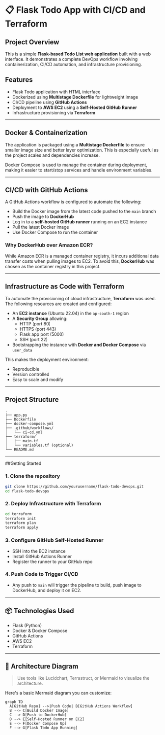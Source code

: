 # 📋 Flask Todo App with CI/CD and Terraform

## Project Overview
This is a simple **Flask-based Todo List web application** built with a web interface. It demonstrates a complete DevOps workflow involving containerization, CI/CD automation, and infrastructure provisioning.

## Features
- Flask Todo application with HTML interface
- Dockerized using **Multistage Dockerfile** for lightweight image
- CI/CD pipeline using **GitHub Actions**
- Deployment to **AWS EC2** using a **Self-Hosted GitHub Runner**
- Infrastructure provisioning via **Terraform**

---

## Docker & Containerization
The application is packaged using a **Multistage Dockerfile** to ensure smaller image size and better layer optimization. This is especially useful as the project scales and dependencies increase.

Docker Compose is used to manage the container during deployment, making it easier to start/stop services and handle environment variables.

---

## CI/CD with GitHub Actions
A GitHub Actions workflow is configured to automate the following:
- Build the Docker image from the latest code pushed to the `main` branch
- Push the image to **DockerHub**
- Log in to a **self-hosted GitHub runner** running on an EC2 instance
- Pull the latest Docker image
- Use Docker Compose to run the container

### Why DockerHub over Amazon ECR?
While Amazon ECR is a managed container registry, it incurs additional data transfer costs when pulling images to EC2. To avoid this, **DockerHub** was chosen as the container registry in this project.

---

## Infrastructure as Code with Terraform
To automate the provisioning of cloud infrastructure, **Terraform** was used. The following resources are created and configured:
- An **EC2 instance** (Ubuntu 22.04) in the `ap-south-1` region
- A **Security Group** allowing:
  - HTTP (port 80)
  - HTTPS (port 443)
  - Flask app port (5000)
  - SSH (port 22)
- Bootstrapping the instance with **Docker and Docker Compose** via `user_data`

This makes the deployment environment:
- Reproducible
- Version controlled
- Easy to scale and modify

---

## Project Structure
```
.
├── app.py                     
├── Dockerfile                
├── docker-compose.yml       
├── .github/workflows/
│   └── ci-cd.yml            
├── terraform/
│   ├── main.tf              
│   └── variables.tf (optional)
└── README.md                
```

---

##Getting Started
### 1. Clone the repository
```bash
git clone https://github.com/yourusername/flask-todo-devops.git
cd flask-todo-devops
```

### 2. Deploy Infrastructure with Terraform
```bash
cd terraform
terraform init
terraform plan
terraform apply
```

### 3. Configure GitHub Self-Hosted Runner
- SSH into the EC2 instance
- Install GitHub Actions Runner
- Register the runner to your GitHub repo

### 4. Push Code to Trigger CI/CD
- Any push to `main` will trigger the pipeline to build, push image to DockerHub, and deploy it on EC2.

---

## 📦 Technologies Used
- Flask (Python)
- Docker & Docker Compose
- GitHub Actions
- AWS EC2
- Terraform

---

## 📸 Architecture Diagram
> Use tools like Lucidchart, Terrastruct, or Mermaid to visualize the architecture.

Here's a basic Mermaid diagram you can customize:
```mermaid
graph TD
  A[GitHub Repo] -->|Push Code| B[GitHub Actions Workflow]
  B --> C[Build Docker Image]
  C --> D[Push to DockerHub]
  D --> E[Self-Hosted Runner on EC2]
  E --> F[Docker Compose Up]
  F --> G[Flask Todo App Running]
```
